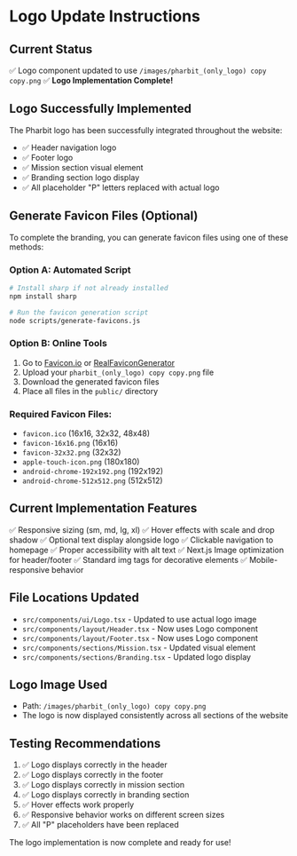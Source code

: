 # Logo Update Instructions

## Current Status
✅ Logo component updated to use `/images/pharbit_(only_logo) copy copy.png`
✅ **Logo Implementation Complete!**

## Logo Successfully Implemented
The Pharbit logo has been successfully integrated throughout the website:
- ✅ Header navigation logo
- ✅ Footer logo
- ✅ Mission section visual element
- ✅ Branding section logo display
- ✅ All placeholder "P" letters replaced with actual logo

## Generate Favicon Files (Optional)
To complete the branding, you can generate favicon files using one of these methods:
### Option A: Automated Script
```bash
# Install sharp if not already installed
npm install sharp

# Run the favicon generation script
node scripts/generate-favicons.js
```

### Option B: Online Tools
1. Go to [Favicon.io](https://favicon.io/) or [RealFaviconGenerator](https://realfavicongenerator.net/)
2. Upload your `pharbit_(only_logo) copy copy.png` file
3. Download the generated favicon files
4. Place all files in the `public/` directory

### Required Favicon Files:
- `favicon.ico` (16x16, 32x32, 48x48)
- `favicon-16x16.png` (16x16)
- `favicon-32x32.png` (32x32)
- `apple-touch-icon.png` (180x180)
- `android-chrome-192x192.png` (192x192)
- `android-chrome-512x512.png` (512x512)

## Current Implementation Features
✅ Responsive sizing (sm, md, lg, xl)
✅ Hover effects with scale and drop shadow
✅ Optional text display alongside logo
✅ Clickable navigation to homepage
✅ Proper accessibility with alt text
✅ Next.js Image optimization for header/footer
✅ Standard img tags for decorative elements
✅ Mobile-responsive behavior

## File Locations Updated
- `src/components/ui/Logo.tsx` - Updated to use actual logo image
- `src/components/layout/Header.tsx` - Now uses Logo component
- `src/components/layout/Footer.tsx` - Now uses Logo component  
- `src/components/sections/Mission.tsx` - Updated visual element
- `src/components/sections/Branding.tsx` - Updated logo display

## Logo Image Used
- Path: `/images/pharbit_(only_logo) copy copy.png`
- The logo is now displayed consistently across all sections of the website

## Testing Recommendations
1. ✅ Logo displays correctly in the header
2. ✅ Logo displays correctly in the footer  
3. ✅ Logo displays correctly in mission section
4. ✅ Logo displays correctly in branding section
5. ✅ Hover effects work properly
6. ✅ Responsive behavior works on different screen sizes
7. ✅ All "P" placeholders have been replaced

The logo implementation is now complete and ready for use!
